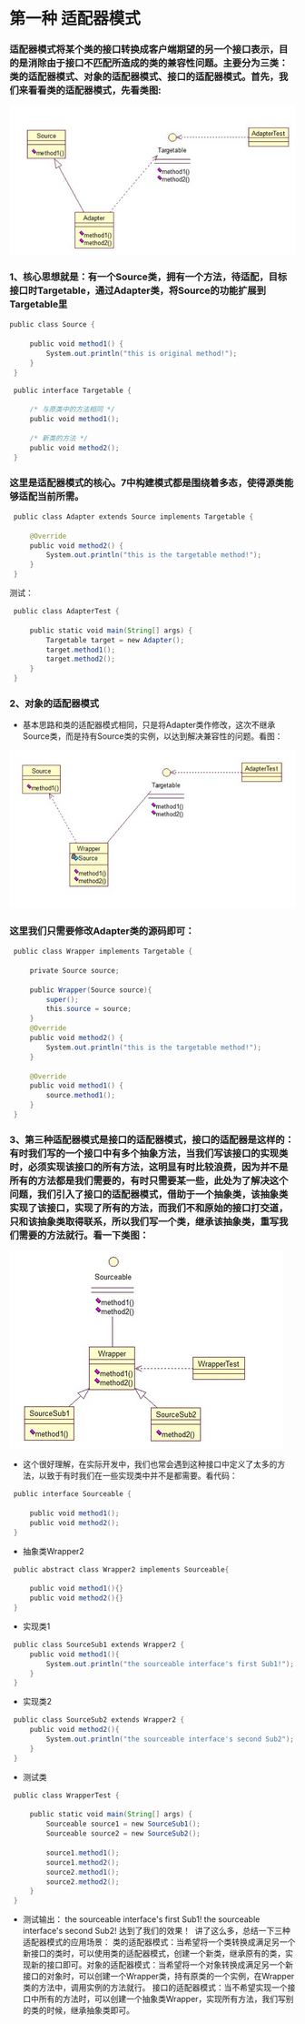 # 第一种 适配器模式
### 适配器模式将某个类的接口转换成客户端期望的另一个接口表示，目的是消除由于接口不匹配所造成的类的兼容性问题。主要分为三类：类的适配器模式、对象的适配器模式、接口的适配器模式。首先，我们来看看类的适配器模式，先看类图:
![适配器模式](/java23种设计模式/img/adapter01.png)
###  1、核心思想就是：有一个Source类，拥有一个方法，待适配，目标接口时Targetable，通过Adapter类，将Source的功能扩展到Targetable里

```java  
public class Source {  
   
     public void method1() {  
         System.out.println("this is original method!");  
     }  
 }     
```
```java
 public interface Targetable {  
  
     /* 与原类中的方法相同 */  
     public void method1();  
   
     /* 新类的方法 */  
     public void method2(); 
 }  
```
### 这里是适配器模式的核心。7中构建模式都是围绕着多态，使得源类能够适配当前所需。
```java
 public class Adapter extends Source implements Targetable {  
   
     @Override  
     public void method2() {  
         System.out.println("this is the targetable method!");  
     }  
 }  
```
测试：
```java
 public class AdapterTest {  
   
     public static void main(String[] args) {  
         Targetable target = new Adapter();  
         target.method1();  
         target.method2();  
     }  
 }  
```
### 2、对象的适配器模式

* 基本思路和类的适配器模式相同，只是将Adapter类作修改，这次不继承Source类，而是持有Source类的实例，以达到解决兼容性的问题。看图：

![适配器模式](/java23种设计模式/img/adapter02.png)

### 这里我们只需要修改Adapter类的源码即可：
```java
 public class Wrapper implements Targetable {  
   
     private Source source;  
       
     public Wrapper(Source source){  
         super();  
         this.source = source;  
     }  
     @Override  
     public void method2() {  
         System.out.println("this is the targetable method!");  
     }  
   
     @Override  
     public void method1() {  
         source.method1();  
     }  
 }  
```
### 3、第三种适配器模式是接口的适配器模式，接口的适配器是这样的：有时我们写的一个接口中有多个抽象方法，当我们写该接口的实现类时，必须实现该接口的所有方法，这明显有时比较浪费，因为并不是所有的方法都是我们需要的，有时只需要某一些，此处为了解决这个问题，我们引入了接口的适配器模式，借助于一个抽象类，该抽象类实现了该接口，实现了所有的方法，而我们不和原始的接口打交道，只和该抽象类取得联系，所以我们写一个类，继承该抽象类，重写我们需要的方法就行。看一下类图：

![适配器模式](/java23种设计模式/img/adapter03.png)

* 这个很好理解，在实际开发中，我们也常会遇到这种接口中定义了太多的方法，以致于有时我们在一些实现类中并不是都需要。看代码：
```java
 public interface Sourceable {  
       
     public void method1();  
     public void method2();  
 }  
```
* 抽象类Wrapper2
```java
 public abstract class Wrapper2 implements Sourceable{  
       
     public void method1(){}  
     public void method2(){}  
 } 
```
* 实现类1
```java
 public class SourceSub1 extends Wrapper2 {  
     public void method1(){  
         System.out.println("the sourceable interface's first Sub1!");  
     }  
 }   
```
* 实现类2
```java
 public class SourceSub2 extends Wrapper2 {  
     public void method2(){  
         System.out.println("the sourceable interface's second Sub2");  
     }  
 }   
```
* 测试类
```java
 public class WrapperTest {  
 
     public static void main(String[] args) {  
         Sourceable source1 = new SourceSub1();  
         Sourceable source2 = new SourceSub2();  
           
         source1.method1();  
         source1.method2();  
         source2.method1();  
         source2.method2();  
     }  
 }  
```
* 测试输出：
the sourceable interface's first Sub1!
the sourceable interface's second Sub2!
达到了我们的效果！
 讲了这么多，总结一下三种适配器模式的应用场景：
类的适配器模式：当希望将一个类转换成满足另一个新接口的类时，可以使用类的适配器模式，创建一个新类，继承原有的类，实现新的接口即可。对象的适配器模式：当希望将一个对象转换成满足另一个新接口的对象时，可以创建一个Wrapper类，持有原类的一个实例，在Wrapper类的方法中，调用实例的方法就行。
接口的适配器模式：当不希望实现一个接口中所有的方法时，可以创建一个抽象类Wrapper，实现所有方法，我们写别的类的时候，继承抽象类即可。
